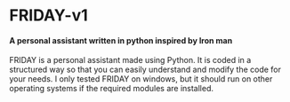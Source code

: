 # FRIDAY-v1

#### A personal assistant written in python inspired by Iron man

 FRIDAY is a personal assistant made using Python. It is coded in a structured way so that you can easily 
 understand and modify the code for your needs. I only tested FRIDAY on windows, but it should run on other operating systems 
 if the required modules are installed.
